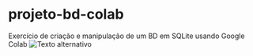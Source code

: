 # projeto-bd-colab
Exercício de criação e manipulação de um BD em SQLite usando Google Colab
![Texto alternativo](caminho/para/imagem.jpg)
